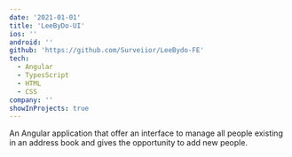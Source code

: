 ```yaml
---
date: '2021-01-01'
title: 'LeeByDo-UI'
ios: ''
android: ''
github: 'https://github.com/Surveiior/LeeBydo-FE'
tech:
  - Angular
  - TypesScript
  - HTML
  - CSS
company: ''
showInProjects: true
---
```


An Angular application that offer an interface to manage all people existing in an address book
and gives the opportunity to add new people.
